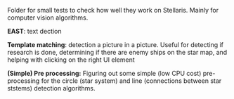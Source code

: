 Folder for small tests to check how well they work on Stellaris. Mainly for computer vision algorithms.

<b>EAST</b>:  text dection

<b>Template matching</b>:  detection a picture in a picture. Useful for detecting if research is done, determining if there are enemy ships on the star map, and helping with clicking on the right UI element

<b>(Simple) Pre processing:</b> Figuring out some simple (low CPU cost) pre-processing for the circle (star system) and line (connections between star ststems) detection algorithms.
